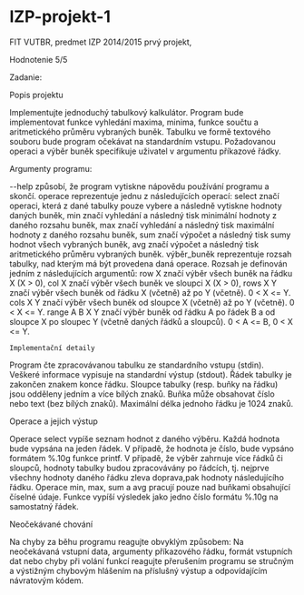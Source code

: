 # IZP-projekt-1
FIT VUTBR, predmet IZP 2014/2015 prvý projekt,

Hodnotenie 5/5

Zadanie:

Popis projektu

Implementujte jednoduchý tabulkový kalkulátor. Program bude implementovat funkce vyhledání maxima, minima, funkce součtu a aritmetického průměru vybraných buněk. Tabulku ve formě textového souboru bude program očekávat na standardním vstupu. Požadovanou operaci a výběr buněk specifikuje uživatel v argumentu příkazové řádky.

Argumenty programu:

--help způsobí, že program vytiskne nápovědu používání programu a skončí.
operace reprezentuje jednu z následujících operací:
    select značí operaci, která z dané tabulky pouze vybere a následně vytiskne hodnoty daných buněk,
    min značí vyhledání a následný tisk minimální hodnoty z daného rozsahu buněk,
    max značí vyhledání a následný tisk maximální hodnoty z daného rozsahu buněk,
    sum značí výpočet a následný tisk sumy hodnot všech vybraných buněk,
    avg značí výpočet a následný tisk aritmetického průměru vybraných buněk.
výběr_buněk reprezentuje rozsah tabulky, nad kterým má být provedena daná operace. Rozsah je definován 
jedním z následujících argumentů:
    row X značí výběr všech buněk na řádku X (X > 0),
    col X značí výběr všech buněk ve sloupci X (X > 0),
    rows X Y značí výběr všech buněk od řádku X (včetně) až po Y (včetně). 0 < X <= Y.
    cols X Y značí výběr všech buněk od sloupce X (včetně) až po Y (včetně). 0 < X <= Y.
    range A B X Y značí výběr buněk od řádku A po řádek B a od sloupce X po sloupec Y (včetně daných 
    řádků a sloupců). 0 < A <= B, 0 < X <= Y.
    
    
    Implementační detaily

Program čte zpracovávanou tabulku ze standardního vstupu (stdin). Veškeré informace vypisuje na standardní výstup (stdout). Řádek tabulky je zakončen znakem konce řádku. Sloupce tabulky (resp. buňky na řádku) jsou odděleny jedním a více bílých znaků. Buňka může obsahovat číslo nebo text (bez bílých znaků). Maximální délka jednoho řádku je 1024 znaků.

Operace a jejich výstup

Operace select vypíše seznam hodnot z daného výběru. Každá hodnota bude vypsána na jeden řádek. V případě, že hodnota je číslo, bude vypsáno formátem %.10g funkce printf. V případě, že výběr zahrnuje více řádků či sloupců, hodnoty tabulky budou zpracovávány po řádcích, tj. nejprve všechny hodnoty daného řádku zleva doprava,pak hodnoty následujícího řádku. Operace min, max, sum a avg pracují pouze nad buňkami obsahující číselné údaje. Funkce vypíší výsledek jako jedno číslo formátu %.10g na samostatný řádek.

Neočekávané chování

Na chyby za běhu programu reagujte obvyklým způsobem: Na neočekávaná vstupní data, argumenty příkazového řádku, formát vstupních dat nebo chyby při volání funkcí reagujte přerušením programu se stručným a výstižným chybovým hlášením na příslušný výstup a odpovídajícím návratovým kódem.
